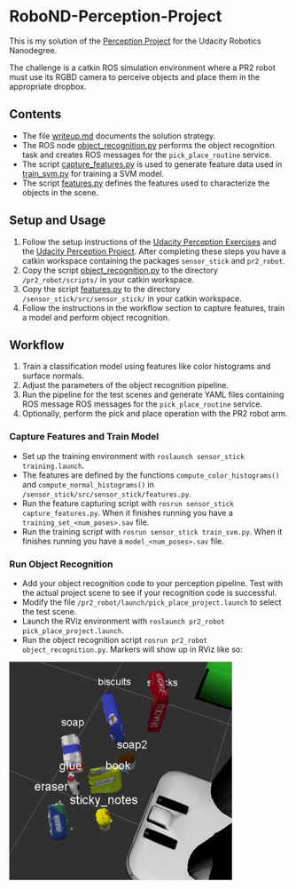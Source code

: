# RoboND-Perception-Project

[//]: # (Image References)

[screenshot_world_3]: ./world_3_object_recognition.PNG

This is my solution of the [Perception Project](https://github.com/udacity/RoboND-Perception-Project) for the Udacity Robotics Nanodegree.

The challenge is a catkin ROS simulation environment where a PR2 robot must use its RGBD camera to perceive objects and place them in the appropriate dropbox.

## Contents
- The file [writeup.md](https://github.com/S2H-Mobile/RoboND-Perception-Project/blob/master/writeup.md) documents the solution strategy.
- The ROS node [object_recognition.py](https://github.com/S2H-Mobile/RoboND-Perception-Project/blob/master/scripts/object_recognition.py) performs the object recognition task and creates ROS messages for the ``pick_place_routine`` service.
- The script [capture_features.py](https://github.com/S2H-Mobile/RoboND-Perception-Project/blob/master/scripts/capture_features.py) is used to generate feature data used in [train_svm.py](https://github.com/S2H-Mobile/RoboND-Perception-Project/blob/master/scripts/train_svm.py) for training a SVM model.
- The script [features.py](https://github.com/S2H-Mobile/RoboND-Perception-Project/blob/master/scripts/features.py) defines the features used to characterize the objects in the scene.

## Setup and Usage 
1. Follow the setup instructions of the [Udacity Perception Exercises](https://github.com/udacity/RoboND-Perception-Exercises) and the [Udacity Perception Project](https://github.com/udacity/RoboND-Perception-Project). After completing these steps you have a catkin workspace containing the packages ``sensor_stick`` and ``pr2_robot``.
2. Copy the script [object_recognition.py](https://github.com/S2H-Mobile/RoboND-Perception-Project/blob/master/scripts/object_recognition.py) to the directory ``/pr2_robot/scripts/`` in your catkin workspace.
3. Copy the script [features.py](https://github.com/S2H-Mobile/RoboND-Perception-Project/blob/master/scripts/object_recognition.py) to the directory ``/sensor_stick/src/sensor_stick/`` in your catkin workspace.
3. Follow the instructions in the workflow section to capture features, train a model and perform object recognition.

## Workflow
1. Train a classification model using features like color histograms and surface normals.
2. Adjust the parameters of the object recognition pipeline.
3. Run the pipeline for the test scenes and generate YAML files containing ROS message ROS messages for the ``pick_place_routine`` service.
4. Optionally, perform the pick and place operation with the PR2 robot arm.

### Capture Features and Train Model
- Set up the training environment with ``roslaunch sensor_stick training.launch``.
- The features are defined by the functions ``compute_color_histograms()`` and ``compute_normal_histograms()`` in ``/sensor_stick/src/sensor_stick/features.py``.
- Run the feature capturing script with ``rosrun sensor_stick capture_features.py``. When it finishes running you have a ``training_set_<num_poses>.sav`` file.
- Run the training script with ``rosrun sensor_stick train_svm.py``. When it finishes running you have a ``model_<num_poses>.sav`` file.

### Run Object Recognition
- Add your object recognition code to your perception pipeline.
Test with the actual project scene to see if your recognition code is successful.
- Modify the file ``/pr2_robot/launch/pick_place_project.launch`` to select the test scene.
- Launch the RViz environment with ``roslaunch pr2_robot pick_place_project.launch``.
- Run the object recognition script ``rosrun pr2_robot object_recognition.py``. Markers will show up in RViz like so:

![Recognized objects for scene 3.][screenshot_world_3]
